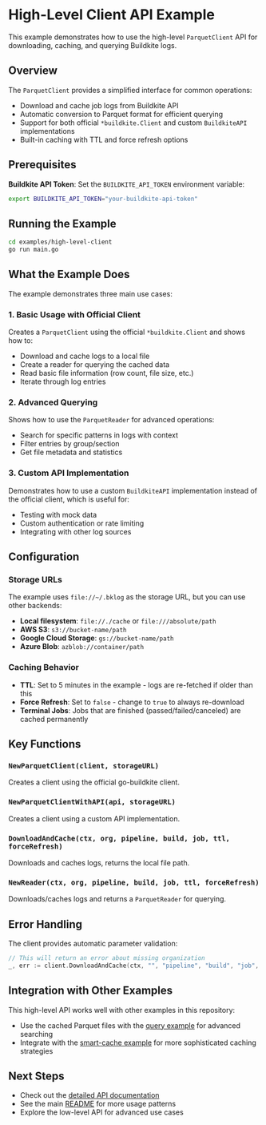 # High-Level Client API Example

This example demonstrates how to use the high-level `ParquetClient` API for downloading, caching, and querying Buildkite logs.

## Overview

The `ParquetClient` provides a simplified interface for common operations:

- Download and cache job logs from Buildkite API
- Automatic conversion to Parquet format for efficient querying
- Support for both official `*buildkite.Client` and custom `BuildkiteAPI` implementations
- Built-in caching with TTL and force refresh options

## Prerequisites

**Buildkite API Token**: Set the `BUILDKITE_API_TOKEN` environment variable:
```bash
export BUILDKITE_API_TOKEN="your-buildkite-api-token"
```

## Running the Example

```bash
cd examples/high-level-client
go run main.go
```

## What the Example Does

The example demonstrates three main use cases:

### 1. Basic Usage with Official Client

Creates a `ParquetClient` using the official `*buildkite.Client` and shows how to:
- Download and cache logs to a local file
- Create a reader for querying the cached data
- Read basic file information (row count, file size, etc.)
- Iterate through log entries

### 2. Advanced Querying

Shows how to use the `ParquetReader` for advanced operations:
- Search for specific patterns in logs with context
- Filter entries by group/section
- Get file metadata and statistics

### 3. Custom API Implementation

Demonstrates how to use a custom `BuildkiteAPI` implementation instead of the official client, which is useful for:
- Testing with mock data
- Custom authentication or rate limiting
- Integrating with other log sources

## Configuration

### Storage URLs

The example uses `file://~/.bklog` as the storage URL, but you can use other backends:

- **Local filesystem**: `file://./cache` or `file:///absolute/path`
- **AWS S3**: `s3://bucket-name/path`
- **Google Cloud Storage**: `gs://bucket-name/path`
- **Azure Blob**: `azblob://container/path`

### Caching Behavior

- **TTL**: Set to 5 minutes in the example - logs are re-fetched if older than this
- **Force Refresh**: Set to `false` - change to `true` to always re-download
- **Terminal Jobs**: Jobs that are finished (passed/failed/canceled) are cached permanently

## Key Functions

### `NewParquetClient(client, storageURL)`

Creates a client using the official go-buildkite client.

### `NewParquetClientWithAPI(api, storageURL)`

Creates a client using a custom API implementation.

### `DownloadAndCache(ctx, org, pipeline, build, job, ttl, forceRefresh)`

Downloads and caches logs, returns the local file path.

### `NewReader(ctx, org, pipeline, build, job, ttl, forceRefresh)`

Downloads/caches logs and returns a `ParquetReader` for querying.

## Error Handling

The client provides automatic parameter validation:

```go
// This will return an error about missing organization
_, err := client.DownloadAndCache(ctx, "", "pipeline", "build", "job", 0, false)
```

## Integration with Other Examples

This high-level API works well with other examples in this repository:

- Use the cached Parquet files with the [query example](../query/) for advanced searching
- Integrate with the [smart-cache example](../smart-cache/) for more sophisticated caching strategies

## Next Steps

- Check out the [detailed API documentation](../../docs/client-api.md)
- See the main [README](../../README.md) for more usage patterns
- Explore the low-level API for advanced use cases
